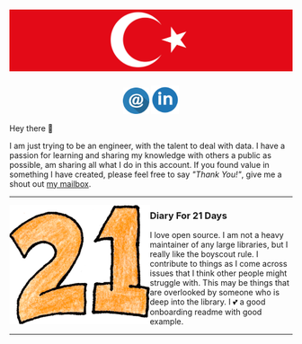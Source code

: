 # [![sametsoekel header](https://github.com/sametsoekel/sametsoekel/blob/master/bayrak.png?raw=true)](http://github.com/sametsoekel)

<p align='center'>
<a href="mailto:a_s@eskisehir.edu.tr"><img height="47" src="https://github.com/sametsoekel/sametsoekel/blob/master/mail.png?raw=true"></a>
<a href="https://www.linkedin.com/in/sametsoekel/"><img height="50" src="https://github.com/sametsoekel/sametsoekel/blob/master/linkedin.png?raw=true"></a>
</p>

Hey there 👋

I am just trying to be an engineer, with the talent to deal with data. I have a passion for learning and sharing my knowledge with others a public as possible, am sharing all what I do in this account.  If you found value in something I have created, please feel free to say *"Thank You!"*, give me a shout out [my mailbox](mailto:a_s@eskisehir.edu.tr).

  ---
 
 <p>
  <img width="250" align='left' src="https://github.com/sametsoekel/sametsoekel/blob/master/21.png?raw=true">
</p>
 
### Diary For 21 Days

I love open source.  I am not a heavy maintainer of any large libraries, but I really like the boyscout rule.  I contribute to things as I come across issues that I think other people might struggle with.  This may be things that are overlooked by someone who is deep into the library.  I 💕 a good onboarding readme with good example.

 ---
